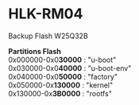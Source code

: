 # HLK-RM04

Backup Flash W25Q32B

**Partitions Flash**<br>
0x000000-0x0**30000** : "u-boot"<br>
0x030000-0x0**40000** : "u-boot-env"<br>
0x040000-0x0**50000** : "factory"<br>
0x050000-0x**130000** : "kernel"<br>
0x130000-0x**3B0000** : "rootfs"<br>

